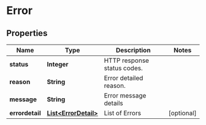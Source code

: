 

# Error


## Properties

| Name | Type | Description | Notes |
|------------ | ------------- | ------------- | -------------|
|**status** | **Integer** | HTTP response status codes. |  |
|**reason** | **String** | Error detailed reason. |  |
|**message** | **String** | Error message details |  |
|**errordetail** | [**List&lt;ErrorDetail&gt;**](ErrorDetail.md) | List of Errors |  [optional] |



